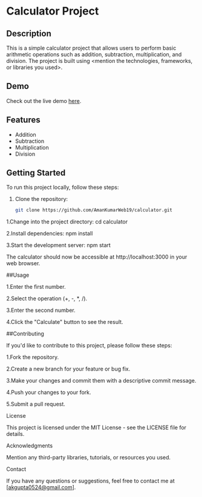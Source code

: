 # Calculator Project

## Description

This is a simple calculator project that allows users to perform basic arithmetic operations such as addition, subtraction, multiplication, and division. The project is built using <mention the technologies, frameworks, or libraries you used>.

## Demo

Check out the live demo [here](https://calculator-eta-smoky-41.vercel.app/).

## Features

- Addition
- Subtraction
- Multiplication
- Division

## Getting Started

To run this project locally, follow these steps:

1. Clone the repository:

   ```bash
   git clone https://github.com/AmanKumarWeb19/calculator.git
1.Change into the project directory:
   cd calculator
   
2.Install dependencies:
   npm install
   
3.Start the development server:
   npm start
   
The calculator should now be accessible at http://localhost:3000 in your web browser.

##Usage

1.Enter the first number.

2.Select the operation (+, -, *, /).

3.Enter the second number.

4.Click the "Calculate" button to see the result.


##Contributing

If you'd like to contribute to this project, please follow these steps:

1.Fork the repository.

2.Create a new branch for your feature or bug fix.

3.Make your changes and commit them with a descriptive commit message.

4.Push your changes to your fork.

5.Submit a pull request.


License

This project is licensed under the MIT License - see the LICENSE file for details.

Acknowledgments

Mention any third-party libraries, tutorials, or resources you used.

Contact

If you have any questions or suggestions, feel free to contact me at [akgupta0524@gmail.com].
